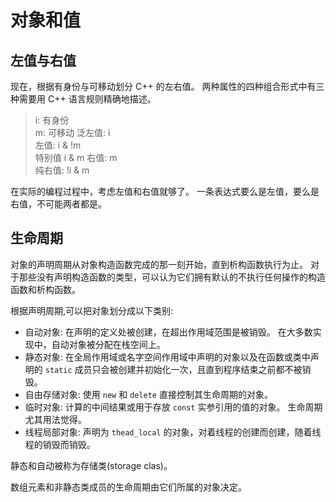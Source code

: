 # 对象和值

## 左值与右值

现在，根据有身份与可移动划分 C++ 的左右值。 两种属性的四种组合形式中有三种需要用 C++ 语言规则精确地描述。
> i: 有身份  
> m: 可移动
> 泛左值: i  
> 左值: i & !m  
> 特别值  i & m
> 右值: m  
> 纯右值: !i & m  

在实际的编程过程中，考虑左值和右值就够了。 一条表达式要么是左值，要么是右值，不可能两者都是。

## 生命周期

对象的声明周期从对象构造函数完成的那一刻开始，直到析构函数执行为止。 对于那些没有声明构造函数的类型，可以认为它们拥有默认的不执行任何操作的构造函数和析构函数。

根据声明周期,可以把对象划分成以下类别:

- 自动对象: 在声明的定义处被创建，在超出作用域范围是被销毁。 在大多数实现中，自动对象被分配在栈空间上。
- 静态对象: 在全局作用域或名字空间作用域中声明的对象以及在函数或类中声明的 `static` 成员只会被创建并初始化一次，且直到程序结束之前都不被销毁。
- 自由存储对象: 使用 `new` 和 `delete` 直接控制其生命周期的对象。
- 临时对象: 计算的中间结果或用于存放 `const` 实参引用的值的对象。 生命周期尤其用法觉得。
- 线程局部对象: 声明为 `thead_local` 的对象，对着线程的创建而创建，随着线程的销毁而销毁。

静态和自动被称为存储类(storage clas)。

数组元素和非静态类成员的生命周期由它们所属的对象决定。
